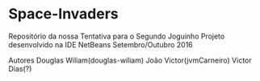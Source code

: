 # Space-Invaders
Repositório da nossa Tentativa para o Segundo Joguinho
Projeto desenvolvido na IDE NetBeans
Setembro/Outubro 2016

Autores
Douglas Wiliam(douglas-wiliam)
João Victor(jvmCarneiro)
Victor Dias(?)
